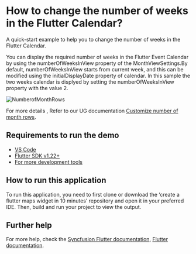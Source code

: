 # How to change the number of weeks in the Flutter Calendar?

A quick-start example to help you to change the number of weeks in the Flutter Calendar.

You can display the required number of weeks in the Flutter Event Calendar by using the numberOfWeeksInView property of the MonthViewSettings.By default, numberOfWeeksInView starts from current week, and this can be modified using the initialDisplayDate property of calendar. In this sample the two weeks calendar is displyed by setting the numberOfWeeksInView property with the value 2.

![NumberofMonthRows](https://user-images.githubusercontent.com/46158936/206447110-42b4a7b2-7059-436d-9361-79c1dcf7bd53.png)

For more details , Refer to our UG documentation [Customize number of month rows](https://help.syncfusion.com/flutter/calendar/month-view#customize-number-of-month-rows).

## Requirements to run the demo
* [VS Code](https://code.visualstudio.com/download)
* [Flutter SDK v1.22+](https://flutter.dev/docs/development/tools/sdk/overview)
* [For more development tools](https://flutter.dev/docs/development/tools/devtools/overview)

## How to run this application
To run this application, you need to first clone or download the ‘create a flutter maps widget in 10 minutes’ repository and open it in your preferred IDE. Then, build and run your project to view the output.

## Further help
For more help, check the [Syncfusion Flutter documentation](https://help.syncfusion.com/flutter/introduction/overview),
 [Flutter documentation](https://flutter.dev/docs/get-started/install).
